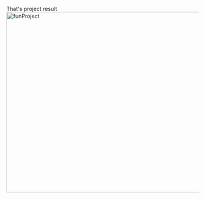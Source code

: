 That's project result
<img width="786" height="473" alt="funProject" src="https://github.com/user-attachments/assets/c126b80c-b416-44b8-9ded-0a7062f45e0b" />
